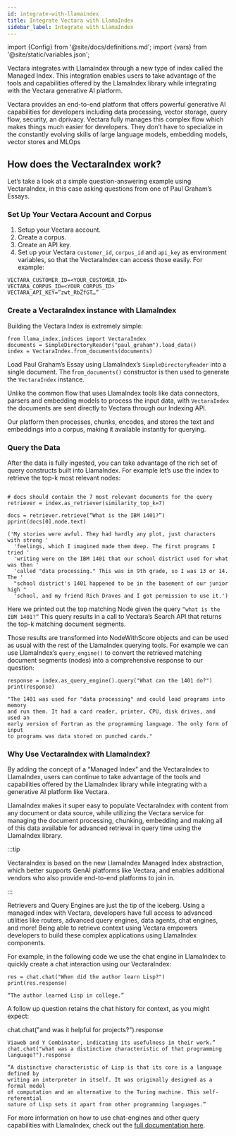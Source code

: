 ```yaml
---
id: integrate-with-llamaindex
title: Integrate Vectara with LlamaIndex
sidebar_label: Integrate with LlamaIndex
---
```


import {Config} from '@site/docs/definitions.md';
import {vars} from '@site/static/variables.json';

Vectara integrates with LlamaIndex through a new type of index called the 
Managed Index. This integration enables users to take advantage of the tools 
and capabilities offered by the LlamaIndex library while integrating with 
the Vectara generative AI platform.

Vectara provides an end-to-end platform that offers powerful generative AI 
capabilities for developers including data processing, vector storage, query 
flow, security, an dprivacy. Vectara fully manages this complex flow which 
makes things much easier for developers. They don’t have to specialize in the 
constantly evolving skills of large language models, embedding models, vector 
stores and MLOps



## How does the VectaraIndex work?

Let’s take a look at a simple question-answering example using VectaraIndex, 
in this case asking questions from one of Paul Graham’s Essays.

### Set Up Your Vectara Account and Corpus

1. Setup your Vectara account.
2. Create a corpus.
3. Create an API key.
4. Set up your Vectara `customer_id`, `corpus_id` and `api_key` as environment 
   variables, so that the VectaraIndex can access those easily.
   For example:

```
VECTARA_CUSTOMER_ID=<YOUR_CUSTOMER_ID>
VECTARA_CORPUS_ID=<YOUR_CORPUS_ID>
VECTARA_API_KEY=”zwt_RbZfGT…”
```


### Create a VectaraIndex instance with LlamaIndex

Building the Vectara Index is extremely simple:

```from llama_index import SimpleDirectoryReader
from llama_index.indices import VectaraIndex
documents = SimpleDirectoryReader("paul_graham").load_data()
index = VectaraIndex.from_documents(documents)
```

Load Paul Graham’s Essay using LlamaIndex’s `SimpleDirectoryReader` into a single 
document. The f`rom_documents()` constructor is then used to generate the 
`VectaraIndex` instance. 

Unlike the common flow that uses LlamaIndex tools like data connectors, 
parsers and embedding models to process the input data, with `VectaraIndex`
the documents are sent directly to Vectara through our Indexing API. 

Our platform then processes, chunks, encodes, and stores the text and 
embeddings into a corpus, making it available instantly for querying.

### Query the Data

After the data is fully ingested, you can take advantage of the rich set of 
query constructs built into LlamaIndex. For example let’s use the index to 
retrieve the top-k most relevant nodes:

```from pprint import pprint 

# docs should contain the 7 most relevant documents for the query 
retriever = index.as_retriever(similarity_top_k=7) 

docs = retriever.retrieve(“What is the IBM 1401?”) 
pprint(docs[0].node.text) 

('My stories were awful. They had hardly any plot, just characters with strong '
  'feelings, which I imagined made them deep. The first programs I tried '  
  'writing were on the IBM 1401 that our school district used for what was then ' 
  'called "data processing." This was in 9th grade, so I was 13 or 14. The ' 
  "school district's 1401 happened to be in the basement of our junior high " 
  'school, and my friend Rich Draves and I got permission to use it.')
```

Here we printed out the top matching Node given the query 
`“what is the IBM 1401?”` This query results in a call to Vectara’s Search API 
that returns the top-k matching document segments. 

Those results are transformed into NodeWithScore objects and can be used as 
usual with the rest of the LlamaIndex querying tools. For example we can use 
LlamaIndex’s `query_engine()` to convert the retrieved matching document 
segments (nodes) into a comprehensive response to our question:


```# Get an answer to the query based on the content of the essay
response = index.as_query_engine().query("What can the 1401 do?")
print(response)

"The 1401 was used for "data processing" and could load programs into memory 
and run them. It had a card reader, printer, CPU, disk drives, and used an 
early version of Fortran as the programming language. The only form of input 
to programs was data stored on punched cards."
```

### Why Use VectaraIndex with LlamaIndex?

By adding the concept of a “Managed Index” and the VectaraIndex to LlamaIndex, 
users can continue to take advantage of the tools and capabilities offered by 
the LlamaIndex library while integrating with a generative AI platform like 
Vectara.

LlamaIndex makes it super easy to populate VectaraIndex with content from any 
document or data source, while utilizing the Vectara service for managing the 
document processing, chunking, embedding and making all of this data available 
for advanced retrieval in query time using the LlamaIndex library.

:::tip

VectaraIndex is based on the new LlamaIndex Managed Index abstraction, which 
better supports GenAI platforms like Vectara, and enables additional vendors 
who also provide end-to-end platforms to join in.

:::

Retrievers and Query Engines are just the tip of the iceberg. Using a managed 
index with Vectara, developers have full access to advanced utilities like 
routers, advanced query engines, data agents, chat engines, and more! Being 
able to retrieve context using Vectara empowers developers to build these 
complex applications using LlamaIndex components.

For example, in the following code we use the chat engine in LlamaIndex to 
quickly create a chat interaction using our VectaraIndex:

```chat = index.as_chat_engine(chat_mode='context')
res = chat.chat("When did the author learn Lisp?")
print(res.response)

“The author learned Lisp in college.”
```

A follow up question retains the chat history for context, as you might expect:

chat.chat("and was it helpful for projects?").response

```“Yes, learning Lisp was helpful for the author's projects. They used Lisp in both 
Viaweb and Y Combinator, indicating its usefulness in their work.”
chat.chat("what was a distinctive characteristic of that programming language?").response

“A distinctive characteristic of Lisp is that its core is a language defined by 
writing an interpreter in itself. It was originally designed as a formal model 
of computation and an alternative to the Turing machine. This self-referential 
nature of Lisp sets it apart from other programming languages.”
```

For more information on how to use chat-engines and other query capabilities 
with LlamaIndex, check out the [full documentation here](https://docs.llamaindex.ai/en/latest/index.html).


